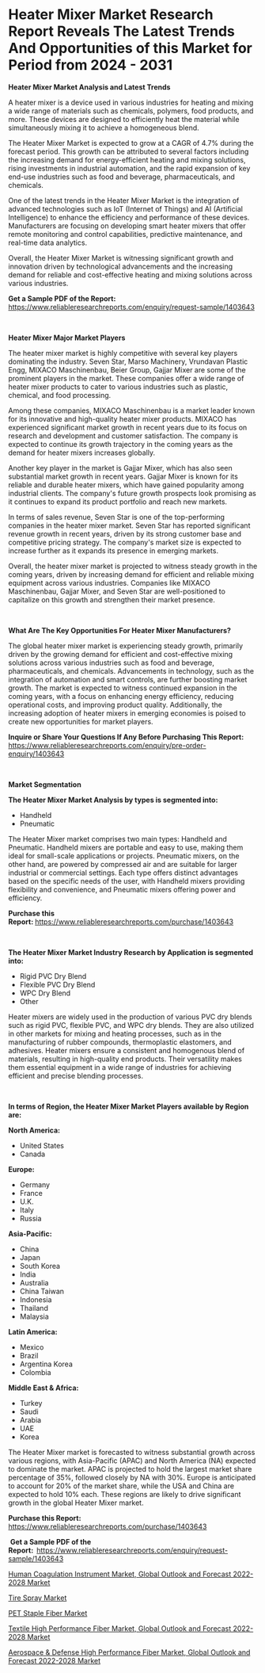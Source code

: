 <p><h1>Heater Mixer Market Research Report Reveals The Latest Trends And Opportunities of this Market for Period from 2024 - 2031</h1></p><p><strong>Heater Mixer Market Analysis and Latest Trends</strong></p>
<p><p>A heater mixer is a device used in various industries for heating and mixing a wide range of materials such as chemicals, polymers, food products, and more. These devices are designed to efficiently heat the material while simultaneously mixing it to achieve a homogeneous blend.</p><p>The Heater Mixer Market is expected to grow at a CAGR of 4.7% during the forecast period. This growth can be attributed to several factors including the increasing demand for energy-efficient heating and mixing solutions, rising investments in industrial automation, and the rapid expansion of key end-use industries such as food and beverage, pharmaceuticals, and chemicals.</p><p>One of the latest trends in the Heater Mixer Market is the integration of advanced technologies such as IoT (Internet of Things) and AI (Artificial Intelligence) to enhance the efficiency and performance of these devices. Manufacturers are focusing on developing smart heater mixers that offer remote monitoring and control capabilities, predictive maintenance, and real-time data analytics.</p><p>Overall, the Heater Mixer Market is witnessing significant growth and innovation driven by technological advancements and the increasing demand for reliable and cost-effective heating and mixing solutions across various industries.</p></p>
<p><strong>Get a Sample PDF of the Report:&nbsp;</strong> <a href="https://www.reliableresearchreports.com/enquiry/request-sample/1403643">https://www.reliableresearchreports.com/enquiry/request-sample/1403643</a></p>
<p>&nbsp;</p>
<p><strong>Heater Mixer Major Market Players</strong></p>
<p><p>The heater mixer market is highly competitive with several key players dominating the industry. Seven Star, Marso Machinery, Vrundavan Plastic Engg, MIXACO Maschinenbau, Beier Group, Gajjar Mixer are some of the prominent players in the market. These companies offer a wide range of heater mixer products to cater to various industries such as plastic, chemical, and food processing.</p><p>Among these companies, MIXACO Maschinenbau is a market leader known for its innovative and high-quality heater mixer products. MIXACO has experienced significant market growth in recent years due to its focus on research and development and customer satisfaction. The company is expected to continue its growth trajectory in the coming years as the demand for heater mixers increases globally.</p><p>Another key player in the market is Gajjar Mixer, which has also seen substantial market growth in recent years. Gajjar Mixer is known for its reliable and durable heater mixers, which have gained popularity among industrial clients. The company's future growth prospects look promising as it continues to expand its product portfolio and reach new markets.</p><p>In terms of sales revenue, Seven Star is one of the top-performing companies in the heater mixer market. Seven Star has reported significant revenue growth in recent years, driven by its strong customer base and competitive pricing strategy. The company's market size is expected to increase further as it expands its presence in emerging markets.</p><p>Overall, the heater mixer market is projected to witness steady growth in the coming years, driven by increasing demand for efficient and reliable mixing equipment across various industries. Companies like MIXACO Maschinenbau, Gajjar Mixer, and Seven Star are well-positioned to capitalize on this growth and strengthen their market presence.</p></p>
<p>&nbsp;</p>
<p><strong>What Are The Key Opportunities For Heater Mixer Manufacturers?</strong></p>
<p><p>The global heater mixer market is experiencing steady growth, primarily driven by the growing demand for efficient and cost-effective mixing solutions across various industries such as food and beverage, pharmaceuticals, and chemicals. Advancements in technology, such as the integration of automation and smart controls, are further boosting market growth. The market is expected to witness continued expansion in the coming years, with a focus on enhancing energy efficiency, reducing operational costs, and improving product quality. Additionally, the increasing adoption of heater mixers in emerging economies is poised to create new opportunities for market players.</p></p>
<p><strong>Inquire or Share Your Questions If Any Before Purchasing This Report:</strong> <a href="https://www.reliableresearchreports.com/enquiry/pre-order-enquiry/1403643">https://www.reliableresearchreports.com/enquiry/pre-order-enquiry/1403643</a></p>
<p>&nbsp;</p>
<p><strong>Market Segmentation</strong></p>
<p><strong>The Heater Mixer Market Analysis by types is segmented into:</strong></p>
<p><ul><li>Handheld</li><li>Pneumatic</li></ul></p>
<p><p>The Heater Mixer market comprises two main types: Handheld and Pneumatic. Handheld mixers are portable and easy to use, making them ideal for small-scale applications or projects. Pneumatic mixers, on the other hand, are powered by compressed air and are suitable for larger industrial or commercial settings. Each type offers distinct advantages based on the specific needs of the user, with Handheld mixers providing flexibility and convenience, and Pneumatic mixers offering power and efficiency.</p></p>
<p><strong>Purchase this Report:&nbsp;</strong><a href="https://www.reliableresearchreports.com/purchase/1403643">https://www.reliableresearchreports.com/purchase/1403643</a></p>
<p>&nbsp;</p>
<p><strong>The Heater Mixer Market Industry Research by Application is segmented into:</strong></p>
<p><ul><li>Rigid PVC Dry Blend</li><li>Flexible PVC Dry Blend</li><li>WPC Dry Blend</li><li>Other</li></ul></p>
<p><p>Heater mixers are widely used in the production of various PVC dry blends such as rigid PVC, flexible PVC, and WPC dry blends. They are also utilized in other markets for mixing and heating processes, such as in the manufacturing of rubber compounds, thermoplastic elastomers, and adhesives. Heater mixers ensure a consistent and homogenous blend of materials, resulting in high-quality end products. Their versatility makes them essential equipment in a wide range of industries for achieving efficient and precise blending processes.</p></p>
<p>&nbsp;</p>
<p><strong>In terms of Region, the Heater Mixer Market Players available by Region are:</strong></p>
<p>
    <p> <strong> North America: </strong>
        <ul>
            <li>United States</li>
            <li>Canada</li>
        </ul>
        </p> 
    <p> <strong> Europe: </strong>
        <ul>
            <li>Germany</li>
            <li>France</li>
            <li>U.K.</li>
            <li>Italy</li>
            <li>Russia</li>
        </ul>
        </p> 
    <p> <strong> Asia-Pacific: </strong>
        <ul>
            <li>China</li>
            <li>Japan</li>
            <li>South Korea</li>
            <li>India</li>
            <li>Australia</li>
            <li>China Taiwan</li>
            <li>Indonesia</li>
            <li>Thailand</li>
            <li>Malaysia</li>
        </ul>
        </p> 
    <p> <strong> Latin America: </strong>
        <ul>
            <li>Mexico</li>
            <li>Brazil</li>
            <li>Argentina Korea</li>
            <li>Colombia</li>
        </ul>
        </p> 
    <p> <strong> Middle East & Africa: </strong>
        <ul>
            <li>Turkey</li>
            <li>Saudi</li>
            <li>Arabia</li>
            <li>UAE</li>
            <li>Korea</li>
        </ul>
    </p>
    </p>
<p><p>The Heater Mixer market is forecasted to witness substantial growth across various regions, with Asia-Pacific (APAC) and North America (NA) expected to dominate the market. APAC is projected to hold the largest market share percentage of 35%, followed closely by NA with 30%. Europe is anticipated to account for 20% of the market share, while the USA and China are expected to hold 10% each. These regions are likely to drive significant growth in the global Heater Mixer market.</p></p>
<p><strong>Purchase this Report: </strong><a href="https://www.reliableresearchreports.com/purchase/1403643">https://www.reliableresearchreports.com/purchase/1403643</a></p>
<p>&nbsp;<strong>Get a Sample PDF of the Report:&nbsp;&nbsp;</strong><a href="https://www.reliableresearchreports.com/enquiry/request-sample/1403643">https://www.reliableresearchreports.com/enquiry/request-sample/1403643</a></p>
<p><strong></strong></p>
<p><p><a href="https://meowing-canidae-761.notion.site/Human-Coagulation-Instrument-Market-Global-Outlook-and-Forecast-2022-2028-Market-Provides-Detailed--ae9b264b933541a7b548e7762e94816e">Human Coagulation Instrument Market, Global Outlook and Forecast 2022-2028 Market</a></p><p><a href="https://view.publitas.com/reportprime-1/tire-spray-market-a-comprehensive-report-of-its-market-share-growth-trends-2024-2031/">Tire Spray Market</a></p><p><a href="https://view.publitas.com/reportprime-1/pet-staple-fiber-market-size-and-growth-market-segmentation-regional-and-country-breakdowns-and-market-trends-for-period-from-2024-2031/">PET Staple Fiber Market</a></p><p><a href="https://meowing-lemming-dd3.notion.site/Textile-High-Performance-Fiber-Market-Global-Outlook-and-Forecast-2022-2028-Market-Size-Share-Tr-ae2373302e8041e5bfb131619ef7be02">Textile High Performance Fiber Market, Global Outlook and Forecast 2022-2028 Market</a></p><p><a href="https://frill-swim-3cd.notion.site/Aerospace-Defense-High-Performance-Fiber-Market-Global-Outlook-and-Forecast-2022-2028-Market-Rese-9bae7b02e21c4a22b791620219a9c227">Aerospace & Defense High Performance Fiber Market, Global Outlook and Forecast 2022-2028 Market</a></p></p>
